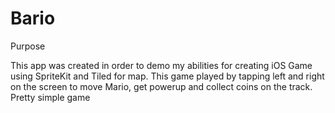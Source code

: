 # Bario
Purpose

This app was created in order to demo my abilities for creating iOS Game using SpriteKit and Tiled for map. This game played by tapping left and right on the screen to move Mario, get powerup and collect coins on the track. Pretty simple game
